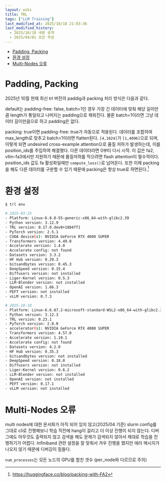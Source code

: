 ```yaml
---
layout: wiki 
title: TRL
tags: ["LLM Training"]
last_modified_at: 2025/10/18 21:03:36
last_modified_history:
  - 2025/10/18 내용 공개
  - 2025/04/01 초안 작성
---
```


- [Padding, Packing](#padding-packing)
- [환경 설정](#환경-설정)
- [Multi-Nodes 오류](#multi-nodes-오류)


# Padding, Packing
2025년 10월 현재 최신 trl 버전의 paddig과 packing 처리 방식은 다음과 같다.

default는 padding-free: false, batch>1인 경우 가장 긴 데이터에 맞춰 해당 길이만큼 length가 통일되고 나머지는 padding으로 채워진다. 물론 batch=1이라면 그냥 데이터 길이만큼으로 하고 padding은 없다.

packing: true이면 padding-free: true가 자동으로 적용된다. 데이터를 조합하여 max_length로 맞추고 batch>1이라면 flatten된다. `[4,1024]`가 `[1,4096]`으로 되며, 이렇게 되면 undesired cross-example attention으로 품질 저하가 발생하는데, 이를 position_ids를 주입하여 해결했다. 다른 데이터라면 0부터 다시 시작. 이 값은 fa2, vllm-fa3에서만 지원하기 때문에 품질저하를 막으려면 flash attention이 필수적이다. position_ids 값도 fa 활성화일때만 `compute_loss()`로 넘어온다. 또한 이제 packing을 해도 다른 데이터를 구분할 수 있기 때문에 packing은 항상 true로 하면된다.[^fn-pack]

[^fn-pack]: <https://huggingface.co/blog/packing-with-FA2>

# 환경 설정
```bash
$ trl env

# 2025-03-25
- Platform: Linux-6.8.0-55-generic-x86_64-with-glibc2.39
- Python version: 3.12.9
- TRL version: 0.17.0.dev0+1884ff1
- PyTorch version: 2.5.1
- CUDA device(s): NVIDIA GeForce RTX 4080 SUPER
- Transformers version: 4.49.0
- Accelerate version: 1.4.0
- Accelerate config: not found
- Datasets version: 3.3.2
- HF Hub version: 0.29.3
- bitsandbytes version: 0.45.3
- DeepSpeed version: 0.15.4
- Diffusers version: not installed
- Liger-Kernel version: 0.5.3
- LLM-Blender version: not installed
- OpenAI version: 1.66.3
- PEFT version: not installed
- vLLM version: 0.7.3

# 2025-10-18
- Platform: Linux-6.6.87.2-microsoft-standard-WSL2-x86_64-with-glibc2.39
- Python version: 3.12.3
- TRL version: 0.23.1
- PyTorch version: 2.8.0
- accelerator(s): NVIDIA GeForce RTX 4080 SUPER
- Transformers version: 4.57.0
- Accelerate version: 1.10.1
- Accelerate config: not found
- Datasets version: 4.2.0
- HF Hub version: 0.35.3
- bitsandbytes version: not installed
- DeepSpeed version: 0.18.0
- Diffusers version: not installed
- Liger-Kernel version: 0.6.2
- LLM-Blender version: not installed
- OpenAI version: not installed
- PEFT version: 0.17.1
- vLLM version: not installed
```

# Multi-Nodes 오류
multi nodes에 대한 문서화가 아직 되어 있지 않고(2025/04 기준) slurm config를 그대로 cli로 진행해보니 학습 직전에 hang이 걸리고 더 이상 진행이 되지 않는다. 디버그에도 아무것도 출력되지 않고 검색을 해도 문제가 검색되지 않아서 제대로 학습을 진행하기가 어렵다. Infiniband 관련 설정을 잘 맞춰서 겨우 진행을 했지만 에러 메시지가 나오지 않기 때문에 디버깅이 힘들다.

`num_processes`는 모든 노드의 GPU를 합친 갯수 (per_node와 다르므로 주의)